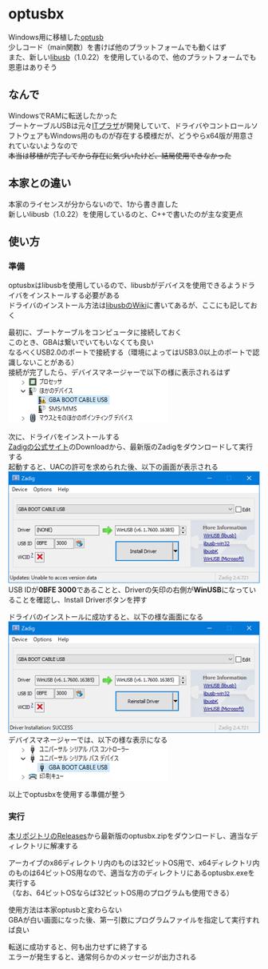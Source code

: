 # optusbx

Windows用に移植した[optusb](http://www.skyfree.org/jpn/unixuser/optusb.html)  
少しコード（main関数）を書けば他のプラットフォームでも動くはず  
また、新しい[libusb](https://libusb.info/)（1.0.22）を使用しているので、他のプラットフォームでも恩恵はありそう  

## なんで

WindowsでRAMに転送したかった  
ブートケーブルUSBは元々[ITプラザ](http://www.itplaza.co.jp/opti/bootcable/btusb.html)が開発していて、ドライバやコントロールソフトウェアもWindows用のものが存在する模様だが、どうやらx64版が用意されていないようなので  
~~本当は移植が完了してから存在に気づいたけど、結局使用できなかった~~  

## 本家との違い

本家のライセンスが分からないので、1から書き直した  
新しいlibusb（1.0.22）を使用しているのと、C++で書いたのが主な変更点  

## 使い方

### 準備

optusbxはlibusbを使用しているので、libusbがデバイスを使用できるようドライバをインストールする必要がある  
ドライバのインストール方法は[libusbのWiki](https://github.com/libusb/libusb/wiki/Windows#How_to_use_libusb_on_Windows)に書いてあるが、ここにも記しておく

最初に、ブートケーブルをコンピュータに接続しておく  
このとき、GBAは繋いでいてもいなくても良い  
なるべくUSB2.0のポートで接続する（環境によってはUSB3.0以上のポートで認識しないことがある）  
接続が完了したら、デバイスマネージャーで以下の様に表示されるはず  
![ドライバ未インストール時のデバイスマネージャーでの表示](docs/devmgmt01.png)  

次に、ドライバをインストールする  
[Zadigの公式サイト](https://zadig.akeo.ie/)のDownloadから、最新版のZadigをダウンロードして実行する  
起動すると、UACの許可を求められた後、以下の画面が表示される  
![ドライバ未インストール時のZadigの画面](docs/zadig01.png)  
USB IDが**0BFE 3000**であることと、Driverの矢印の右側が**WinUSB**になっていることを確認し、Install Driverボタンを押す  

ドライバのインストールに成功すると、以下の様な画面になる  
![ドライバインストール後のZadigの画面](docs/zadig02.png)  
デバイスマネージャーでは、以下の様な表示になる  
![ドライバインストール後のデバイスマネージャーでの表示](docs/devmgmt02.png)  

以上でoptusbxを使用する準備が整う  

### 実行

[本リポジトリのReleases](https://github.com/SegaraRai/optusbx/releases)から最新版のoptusbx.zipをダウンロードし、適当なディレクトリに解凍する  

アーカイブのx86ディレクトリ内のものは32ビットOS用で、x64ディレクトリ内のものは64ビットOS用なので、適当な方のディレクトリにあるoptusbx.exeを実行する  
（なお、64ビットOSならば32ビットOS用のプログラムも使用できる）  

使用方法は本家optusbと変わらない  
GBAが白い画面になった後、第一引数にプログラムファイルを指定して実行すれば良い  

転送に成功すると、何も出力せずに終了する  
エラーが発生すると、通常何らかのメッセージが出力される  
